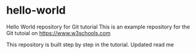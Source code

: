 # hello-world

Hello World repository for Git tutorial
This is an example repository for the Git tutoial on https://www.w3schools.com

This repository is built step by step in the tutorial.
Updated read me
